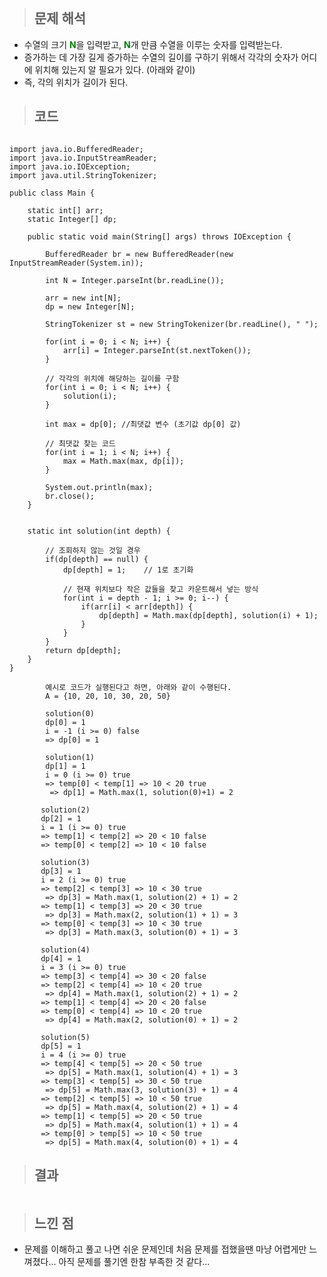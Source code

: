 <p><img alt="" src="https://velog.velcdn.com/images/gayeong39/post/c406fe7d-40a6-4abc-a10a-97eb61a0a907/image.png" /></p>
<blockquote>
<h2 id="문제-해석">문제 해석</h2>
</blockquote>
<ul>
<li>수열의 크기 <span style="color: green;"><strong>N</strong></span>을 입력받고, <span style="color: green;"><strong>N</strong></span>개 만큼 수열을 이루는 숫자를 입력받는다.</li>
<li>증가하는 데 가장 길게 증가하는 수열의 길이를 구하기 위해서 각각의 숫자가 어디에 위치해 있는지 알 필요가 있다. (아래와 같이)
<img alt="" src="https://velog.velcdn.com/images/gayeong39/post/4ff9793c-8625-444e-b8cb-74e02e6d3807/image.png" /></li>
<li>즉, 각의 위치가 길이가 된다.</li>
</ul>
<blockquote>
<h2 id="코드">코드</h2>
</blockquote>

<pre><code class="language-java">
import java.io.BufferedReader;
import java.io.InputStreamReader;
import java.io.IOException;
import java.util.StringTokenizer;

public class Main {

    static int[] arr;
    static Integer[] dp;

    public static void main(String[] args) throws IOException {

        BufferedReader br = new BufferedReader(new InputStreamReader(System.in));

        int N = Integer.parseInt(br.readLine());

        arr = new int[N];
        dp = new Integer[N];

        StringTokenizer st = new StringTokenizer(br.readLine(), &quot; &quot;);

        for(int i = 0; i &lt; N; i++) {
            arr[i] = Integer.parseInt(st.nextToken());
        }

        // 각각의 위치에 해당하는 길이를 구함
        for(int i = 0; i &lt; N; i++) {
            solution(i);
        }

        int max = dp[0]; //최댓값 변수 (초기값 dp[0] 값)

        // 최댓값 찾는 코드
        for(int i = 1; i &lt; N; i++) {
            max = Math.max(max, dp[i]);
        }

        System.out.println(max);
        br.close();
    }


    static int solution(int depth) {

        // 조회하지 않는 것일 경우 
        if(dp[depth] == null) {
            dp[depth] = 1;    // 1로 초기화

            // 현재 위치보다 작은 값들을 찾고 카운트해서 넣는 방식
            for(int i = depth - 1; i &gt;= 0; i--) {
                if(arr[i] &lt; arr[depth]) {
                    dp[depth] = Math.max(dp[depth], solution(i) + 1);
                }
            }
        }
        return dp[depth];
    }
}</code></pre>
<pre><code>        예시로 코드가 실행된다고 하면, 아래와 같이 수행된다.
        A = {10, 20, 10, 30, 20, 50}

        solution(0)
        dp[0] = 1
        i = -1 (i &gt;= 0) false
        =&gt; dp[0] = 1

        solution(1)
        dp[1] = 1
        i = 0 (i &gt;= 0) true
        =&gt; temp[0] &lt; temp[1] =&gt; 10 &lt; 20 true
         =&gt; dp[1] = Math.max(1, solution(0)+1) = 2

       solution(2)
       dp[2] = 1
       i = 1 (i &gt;= 0) true
       =&gt; temp[1] &lt; temp[2] =&gt; 20 &lt; 10 false
       =&gt; temp[0] &lt; temp[2] =&gt; 10 &lt; 10 false

       solution(3)
       dp[3] = 1
       i = 2 (i &gt;= 0) true
       =&gt; temp[2] &lt; temp[3] =&gt; 10 &lt; 30 true
        =&gt; dp[3] = Math.max(1, solution(2) + 1) = 2
       =&gt; temp[1] &lt; temp[3] =&gt; 20 &lt; 30 true
        =&gt; dp[3] = Math.max(2, solution(1) + 1) = 3
       =&gt; temp[0] &lt; temp[3] =&gt; 10 &lt; 30 true
        =&gt; dp[3] = Math.max(3, solution(0) + 1) = 3

       solution(4)
       dp[4] = 1
       i = 3 (i &gt;= 0) true
       =&gt; temp[3] &lt; temp[4] =&gt; 30 &lt; 20 false
       =&gt; temp[2] &lt; temp[4] =&gt; 10 &lt; 20 true
        =&gt; dp[4] = Math.max(1, solution(2) + 1) = 2
       =&gt; temp[1] &lt; temp[4] =&gt; 20 &lt; 20 false
       =&gt; temp[0] &lt; temp[4] =&gt; 10 &lt; 20 true
        =&gt; dp[4] = Math.max(2, solution(0) + 1) = 2

       solution(5)
       dp[5] = 1
       i = 4 (i &gt;= 0) true
       =&gt; temp[4] &lt; temp[5] =&gt; 20 &lt; 50 true
        =&gt; dp[5] = Math.max(1, solution(4) + 1) = 3
       =&gt; temp[3] &lt; temp[5] =&gt; 30 &lt; 50 true
        =&gt; dp[5] = Math.max(3, solution(3) + 1) = 4
       =&gt; temp[2] &lt; temp[5] =&gt; 10 &lt; 50 true
        =&gt; dp[5] = Math.max(4, solution(2) + 1) = 4
       =&gt; temp[1] &lt; temp[5] =&gt; 20 &lt; 50 true
        =&gt; dp[5] = Math.max(4, solution(1) + 1) = 4
       =&gt; temp[0] &gt; temp[5] =&gt; 10 &lt; 50 true
        =&gt; dp[5] = Math.max(4, solution(0) + 1) = 4</code></pre>
        
<blockquote>
<h2 id="결과">결과</h2>
</blockquote>
<p><img alt="" src="https://velog.velcdn.com/images/gayeong39/post/aed61a6d-b8fa-4a4b-9630-58700d28e84e/image.png" /></p>
<blockquote>
<h2 id="느낀-점">느낀 점</h2>
</blockquote>
<ul>
<li>문제를 이해하고 풀고 나면 쉬운 문제인데 처음 문제를 접했을땐 마냥 어렵게만 느껴졌다... 아직 문제를 풀기엔 한참 부족한 것 같다...</li>
</ul>
